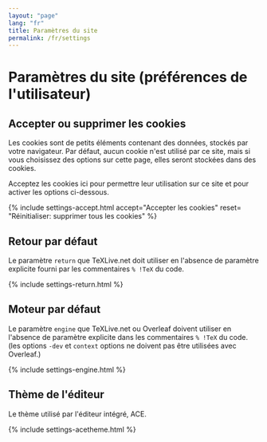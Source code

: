 ```yaml
---
layout: "page"
lang: "fr"
title: Paramètres du site
permalink: /fr/settings
---
```

# Paramètres du site (préférences de l'utilisateur)

## Accepter ou supprimer les cookies

Les cookies sont de petits éléments contenant des données, stockés par votre
navigateur. Par défaut, aucun cookie n'est utilisé par ce site, mais si vous
choisissez des options sur cette page, elles seront stockées dans des cookies.

Acceptez les cookies ici pour permettre leur utilisation sur ce site et pour
activer les options ci-dessous.


{% include settings-accept.html 
   accept="Accepter les cookies"
   reset= "Réinitialiser: supprimer tous les cookies"
%}

## Retour par défaut

Le paramètre `return` que TeXLive.net doit utiliser en l'absence de paramètre
explicite fourni par les commentaires `% !TeX` du code.

{% include settings-return.html %}


## Moteur par défaut

Le paramètre `engine` que TeXLive.net ou Overleaf doivent utiliser en l'absence
de paramètre explicite dans les commentaires `% !TeX` du code.
(les options `-dev` et `context` options ne doivent pas être utilisées avec
Overleaf.)

{% include settings-engine.html %}


## Thème de l'éditeur
Le thème utilisé par l'éditeur intégré, ACE.

{% include settings-acetheme.html %}
